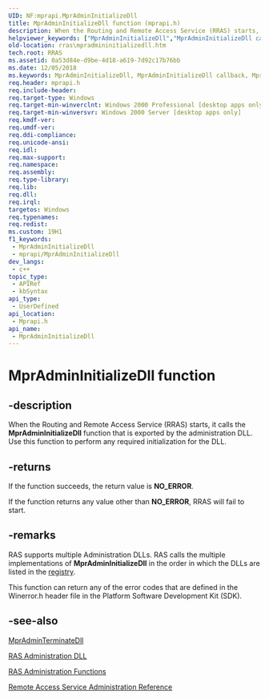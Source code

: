 ```yaml
---
UID: NF:mprapi.MprAdminInitializeDll
title: MprAdminInitializeDll function (mprapi.h)
description: When the Routing and Remote Access Service (RRAS) starts, it calls the MprAdminInitializeDll function that is exported by the administration DLL. Use this function to perform any required initialization for the DLL.
helpviewer_keywords: ["MprAdminInitializeDll","MprAdminInitializeDll callback","MprAdminInitializeDll callback function [RAS]","_mpr_mpradmininitializedll","mprapi/MprAdminInitializeDll","rras.mpradmininitializedll"]
old-location: rras\mpradmininitializedll.htm
tech.root: RRAS
ms.assetid: 0a53d84e-d9be-4d18-a619-7d92c17b76bb
ms.date: 12/05/2018
ms.keywords: MprAdminInitializeDll, MprAdminInitializeDll callback, MprAdminInitializeDll callback function [RAS], _mpr_mpradmininitializedll, mprapi/MprAdminInitializeDll, rras.mpradmininitializedll
req.header: mprapi.h
req.include-header: 
req.target-type: Windows
req.target-min-winverclnt: Windows 2000 Professional [desktop apps only]
req.target-min-winversvr: Windows 2000 Server [desktop apps only]
req.kmdf-ver: 
req.umdf-ver: 
req.ddi-compliance: 
req.unicode-ansi: 
req.idl: 
req.max-support: 
req.namespace: 
req.assembly: 
req.type-library: 
req.lib: 
req.dll: 
req.irql: 
targetos: Windows
req.typenames: 
req.redist: 
ms.custom: 19H1
f1_keywords:
 - MprAdminInitializeDll
 - mprapi/MprAdminInitializeDll
dev_langs:
 - c++
topic_type:
 - APIRef
 - kbSyntax
api_type:
 - UserDefined
api_location:
 - Mprapi.h
api_name:
 - MprAdminInitializeDll
---
```


# MprAdminInitializeDll function


## -description

When the Routing and Remote Access Service (RRAS) starts, it calls the 
<b>MprAdminInitializeDll</b> function that is exported by the administration DLL. Use this function to perform any required initialization for the DLL.



## -returns

If the function succeeds, the return value is <b>NO_ERROR</b>.

If the function returns any value other than <b>NO_ERROR</b>, RRAS will fail to start.

## -remarks

RAS supports multiple Administration DLLs. RAS calls the multiple implementations of <b>MprAdminInitializeDll</b> in the order in which the DLLs are listed in the 
<a href="/windows/desktop/RRAS/ras-administration-dll-registry-setup">registry</a>.

This function can return any of the error codes that are defined in the Winerror.h header file in the Platform Software Development Kit (SDK).

## -see-also

<a href="/windows/desktop/api/mprapi/nf-mprapi-mpradminterminatedll">MprAdminTerminateDll</a>



<a href="/windows/desktop/RRAS/ras-administration-dll">RAS Administration DLL</a>



<a href="/windows/desktop/RRAS/ras-administration-functions">RAS Administration Functions</a>



<a href="/windows/desktop/RRAS/remote-access-service-administration-reference">Remote Access Service Administration Reference</a>
